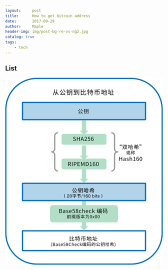 ```yaml
---
layout:     post
title:      How to get bitcoin address
date:       2017-09-29
author:     Maple
header-img: img/post-bg-re-vs-ng2.jpg
catalog: true
tags:
    - tech
---
```


## List

![image](https://github.com/MapleLaker/MapleLaker.github.io/blob/master/img/bitcoin-address.png?raw=true)


